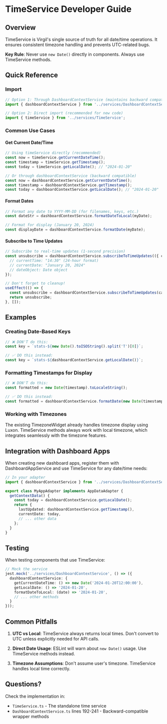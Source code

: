 # TimeService Developer Guide

## Overview
TimeService is Virgil's single source of truth for all date/time operations. It ensures consistent timezone handling and prevents UTC-related bugs.

**Key Rule**: Never use `new Date()` directly in components. Always use TimeService methods.

## Quick Reference

### Import
```typescript
// Option 1: Through DashboardContextService (maintains backward compatibility)
import { dashboardContextService } from '../services/DashboardContextService';

// Option 2: Direct import (recommended for new code)
import { timeService } from '../services/TimeService';
```

### Common Use Cases

#### Get Current Date/Time
```typescript
// Using timeService directly (recommended)
const now = timeService.getCurrentDateTime();
const timestamp = timeService.getTimestamp();
const today = timeService.getLocalDate(); // "2024-01-20"

// Or through dashboardContextService (backward compatible)
const now = dashboardContextService.getCurrentDateTime();
const timestamp = dashboardContextService.getTimestamp();
const today = dashboardContextService.getLocalDate(); // "2024-01-20"
```

#### Format Dates
```typescript
// Format any date to YYYY-MM-DD (for filenames, keys, etc.)
const dateStr = dashboardContextService.formatDateToLocal(myDate);

// Format for display (January 20, 2024)
const displayDate = dashboardContextService.formatDate(myDate);
```

#### Subscribe to Time Updates
```typescript
// Subscribe to real-time updates (1-second precision)
const unsubscribe = dashboardContextService.subscribeToTimeUpdates(({ currentTime, currentDate, dateObject }) => {
  // currentTime: "14:30" (24-hour format)
  // currentDate: "January 20, 2024"
  // dateObject: Date object
});

// Don't forget to cleanup!
useEffect(() => {
  const unsubscribe = dashboardContextService.subscribeToTimeUpdates(callback);
  return unsubscribe;
}, []);
```

## Examples

### Creating Date-Based Keys
```typescript
// ❌ DON'T do this:
const key = `stats-${new Date().toISOString().split('T')[0]}`;

// ✅ DO this instead:
const key = `stats-${dashboardContextService.getLocalDate()}`;
```

### Formatting Timestamps for Display
```typescript
// ❌ DON'T do this:
const formatted = new Date(timestamp).toLocaleString();

// ✅ DO this instead:
const formatted = dashboardContextService.formatDate(new Date(timestamp));
```

### Working with Timezones
The existing TimezoneWidget already handles timezone display using Luxon. TimeService methods always work with local timezone, which integrates seamlessly with the timezone features.

## Integration with Dashboard Apps

When creating new dashboard apps, register them with DashboardAppService and use TimeService for any date/time needs:

```typescript
// In your adapter
import { dashboardContextService } from '../services/DashboardContextService';

export class MyAppAdapter implements AppDataAdapter {
  getContextData() {
    const today = dashboardContextService.getLocalDate();
    return {
      lastUpdated: dashboardContextService.getTimestamp(),
      currentDate: today,
      // ... other data
    };
  }
}
```

## Testing

When testing components that use TimeService:

```typescript
// Mock the service
jest.mock('../services/DashboardContextService', () => ({
  dashboardContextService: {
    getCurrentDateTime: () => new Date('2024-01-20T12:00:00'),
    getLocalDate: () => '2024-01-20',
    formatDateToLocal: (date) => '2024-01-20',
    // ... other methods
  }
}));
```

## Common Pitfalls

1. **UTC vs Local**: TimeService always returns local times. Don't convert to UTC unless explicitly needed for API calls.

2. **Direct Date Usage**: ESLint will warn about `new Date()` usage. Use TimeService methods instead.

3. **Timezone Assumptions**: Don't assume user's timezone. TimeService handles local time correctly.

## Questions?

Check the implementation in:
- `TimeService.ts` - The standalone time service
- `DashboardContextService.ts` lines 192-241 - Backward-compatible wrapper methods